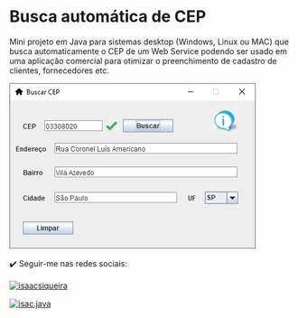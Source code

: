 # Busca automática de CEP
Mini projeto em Java para sistemas desktop (Windows, Linux ou MAC) que  busca automaticamente o CEP de um Web Service podendo ser usado em uma aplicação comercial para otimizar o preenchimento de cadastro de clientes, fornecedores etc.

![cep](https://github.com/professorjosedeassis/cep/blob/main/buscarCEP/src/img/buscarcep.png)


:heavy_check_mark: Seguir-me nas redes sociais:
<p align="left">

<a href="https://www.linkedin.com/in/isaac-siqueira-932781227/" target="blank"><img align="center" src="https://github.com/professorjosedeassis/joseassis/blob/main/img/linkedin.png" alt="isaacsiqueira" height="48" width="48" /></a>

<a href="https://instagram.com/isac.java" target="blank"><img align="center" src="https://github.com/professorjosedeassis/joseassis/blob/main/img/instagram.png" alt="isac.java" height="48" width="48" /></a>



